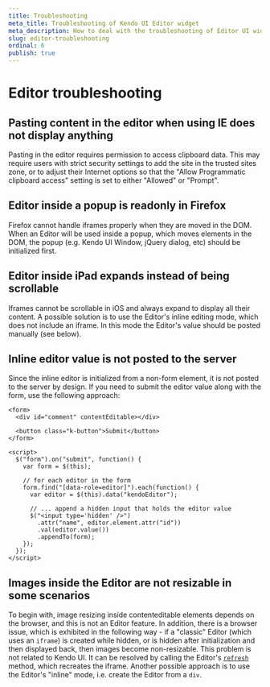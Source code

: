 ```yaml
---
title: Troubleshooting
meta_title: Troubleshooting of Kendo UI Editor widget
meta_description: How to deal with the troubleshooting of Editor UI widget.
slug: editor-troubleshooting
ordinal: 6
publish: true
---
```


# Editor troubleshooting

## Pasting content in the editor when using IE does not display anything

Pasting in the editor requires permission to access clipboard data. This may require users with strict security settings to add the site in the trusted sites zone, or to adjust their Internet options so that the "Allow Programmatic clipboard access" setting is set to either "Allowed" or "Prompt".

## Editor inside a popup is readonly in Firefox

Firefox cannot handle iframes properly when they are moved in the DOM. When an Editor will be used inside a popup, which moves elements in the DOM, the popup (e.g. Kendo UI Window, jQuery dialog, etc) should be initialized first.

## Editor inside iPad expands instead of being scrollable

Iframes cannot be scrollable in iOS and always expand to display all their content. A possible solution is to use the Editor's inline editing mode, which does not include an iframe.
In this mode the Editor's value should be posted manually (see below).

## Inline editor value is not posted to the server

Since the inline editor is initialized from a non-form element, it is not posted to the server by design. If you need to submit the editor value along with the form, use the following approach:

    <form>
      <div id="comment" contentEditable></div>

      <button class="k-button">Submit</button>
    </form>

    <script>
      $("form").on("submit", function() {
        var form = $(this);

        // for each editor in the form
        form.find("[data-role=editor]").each(function() {
          var editor = $(this).data("kendoEditor");

          // ... append a hidden input that holds the editor value
          $("<input type='hidden' />")
            .attr("name", editor.element.attr("id"))
            .val(editor.value())
            .appendTo(form);
        });
      });
    </script>

## Images inside the Editor are not resizable in some scenarios

To begin with, image resizing inside contenteditable elements depends on the browser, and this is not an Editor feature. In addition, there is a browser issue, which is exhibited in the following way -
if a "classic" Editor (which uses an `iframe`) is created while hidden, or is hidden after initialization and then displayed back, then images become non-resizable. This problem is not related to Kendo UI.
It can be resolved by calling the Editor's [`refresh`](/kendo-ui/api/web/editor#methods-refresh) method, which recreates the iframe.
Another possible approach is to use the Editor's "inline" mode, i.e. create the Editor from a `div`.